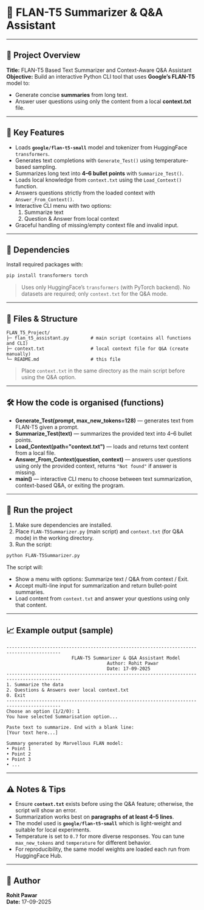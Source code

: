 # 🤖 FLAN-T5 Summarizer & Q&A Assistant  
---

## 📌 Project Overview

**Title:** FLAN-T5 Based Text Summarizer and Context-Aware Q&A Assistant  
**Objective:** Build an interactive Python CLI tool that uses **Google’s FLAN-T5** model to:
- Generate concise **summaries** from long text.
- Answer user questions using only the content from a local **context.txt** file.

---

## 🧠 Key Features

- Loads **`google/flan-t5-small`** model and tokenizer from HuggingFace `transformers`.
- Generates text completions with `Generate_Test()` using temperature-based sampling.
- Summarizes long text into **4–6 bullet points** with `Summarize_Test()`.
- Loads local knowledge from `context.txt` using the `Load_Context()` function.
- Answers questions strictly from the loaded context with `Answer_From_Context()`.
- Interactive CLI menu with two options:  
  1. Summarize text  
  2. Question & Answer from local context  
- Graceful handling of missing/empty context file and invalid input.

---

## 🧰 Dependencies

Install required packages with:

```bash
pip install transformers torch
```

> Uses only HuggingFace’s `transformers` (with PyTorch backend). No datasets are required; only `context.txt` for the Q&A mode.

---

## 📂 Files & Structure

```
FLAN_T5_Project/
├─ flan_t5_assistant.py        # main script (contains all functions and CLI)
├─ context.txt                 # local context file for Q&A (create manually)
└─ README.md                   # this file
```

> Place `context.txt` in the same directory as the main script before using the Q&A option.

---

## 🛠️ How the code is organised (functions)

- **Generate_Test(prompt, max_new_tokens=128)** — generates text from FLAN-T5 given a prompt.
- **Summarize_Test(text)** — summarizes the provided text into 4–6 bullet points.
- **Load_Context(path="context.txt")** — loads and returns text content from a local file.
- **Answer_From_Context(question, context)** — answers user questions using only the provided context, returns `"Not found"` if answer is missing.
- **main()** — interactive CLI menu to choose between text summarization, context-based Q&A, or exiting the program.

---

## 🚀 Run the project

1. Make sure dependencies are installed.  
2. Place `FLAN-T5Summarizer.py` (main script) and `context.txt` (for Q&A mode) in the working directory.  
3. Run the script:

```bash
python FLAN-T5Summarizer.py
```

The script will:

- Show a menu with options: Summarize text / Q&A from context / Exit.
- Accept multi-line input for summarization and return bullet-point summaries.
- Load content from `context.txt` and answer your questions using only that content.

---

## 📈 Example output (sample)

```
------------------------------------------------------------------------------------------
                        FLAN-T5 Summarizer & Q&A Assistant Model                         
                                     Author: Rohit Pawar                                  
                                     Date: 17-09-2025                                     
------------------------------------------------------------------------------------------
1. Summarize the data
2. Questions & Answers over local context.txt
0. Exit
------------------------------------------------------------------------------------------
Choose an option (1/2/0): 1
You have selected Summarisation option...

Paste text to summarize. End with a blank line:
[Your text here...]

Summary generated by Marvellous FLAN model:
• Point 1
• Point 2
• Point 3
• ...
```

---

## ⚠️ Notes & Tips

- Ensure **`context.txt`** exists before using the Q&A feature; otherwise, the script will show an error.
- Summarization works best on **paragraphs of at least 4–5 lines**.
- The model used is **`google/flan-t5-small`** which is light-weight and suitable for local experiments.
- Temperature is set to `0.7` for more diverse responses. You can tune `max_new_tokens` and `temperature` for different behavior.
- For reproducibility, the same model weights are loaded each run from HuggingFace Hub.

---

## 🧾 Author

**Rohit Pawar**  
**Date:** 17-09-2025  
